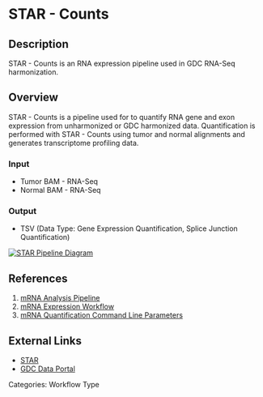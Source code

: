 # STAR - Counts

## Description ##

STAR - Counts is an RNA expression pipeline used in GDC RNA-Seq harmonization.

## Overview ##

STAR - Counts is a pipeline used for to quantify RNA gene and exon expression from unharmonized or GDC harmonized data. Quantification is performed with STAR - Counts using tumor and normal alignments and generates transcriptome profiling data.

### Input

* Tumor BAM - RNA-Seq
* Normal BAM - RNA-Seq

### Output

* TSV (Data Type: Gene Expression Quantification, Splice Junction Quantification)

[![STAR Pipeline Diagram](https://docs.gdc.cancer.gov/Data/Bioinformatics_Pipelines/images/RNA-Seq-DR32_Image.png)](https://docs.gdc.cancer.gov/Data/Bioinformatics_Pipelines/images/RNA-Seq-DR32_Image.png "Click to see the full image.")

## References ##

1. [mRNA Analysis Pipeline](/Data/Bioinformatics_Pipelines/Expression_mRNA_Pipeline/)
1. [mRNA Expression Workflow](/Data/Bioinformatics_Pipelines/Expression_mRNA_Pipeline/#mrna-expression-workflow)
1. [mRNA Quantification Command Line Parameters](/Data/Bioinformatics_Pipelines/Expression_mRNA_Pipeline/#mrna-quantification-command-line-parameters)

## External Links ##

* [STAR](https://github.com/alexdobin/STAR/blob/master/doc/STARmanual.pdf)
* [GDC Data Portal](https://portal.gdc.cancer.gov)

Categories: Workflow Type
